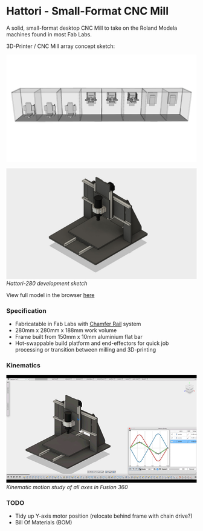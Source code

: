 # Hattori - Small-Format CNC Mill

A solid, small-format desktop CNC Mill to take on the Roland Modela machines found in most Fab Labs.

3D-Printer / CNC Mill array concept sketch:

![3D-Printer / CNC Mill array concept sketch](sketch/img/3D-print-and-cnc-mill-array-sketch.jpg)

![Hattori-280 development sketch](img/hattori-280_isometric.jpg)
*Hattori-280 development sketch*

View full model in the browser [here](http://a360.co/2q95BZO)

### Specification

- Fabricatable in Fab Labs with [Chamfer Rail](../chamferrail) system
- 280mm x 280mm x 188mm work volume
- Frame built from 150mm x 10mm aluminium flat bar
- Hot-swappable build platform and end-effectors for quick job processing or transition between milling and 3D-printing

### Kinematics

![Kinematic motion study of all axes in Fusion 360](img/hattori-280_motion-study.gif)<br/>
*Kinematic motion study of all axes in Fusion 360*

### TODO

- Tidy up Y-axis motor position (relocate behind frame with chain drive?)
- Bill Of Materials (BOM)
